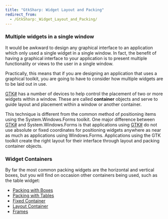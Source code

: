 ```yaml
---
title: "GtkSharp: Widget Layout and Packing"
redirect_from:
  - /GtkSharp:_Widget_Layout_and_Packing/
---
```


### Multiple widgets in a single window

It would be awkward to design any graphical interface to an application which only used a single widget in a single window. In fact, the benefit of having a graphical interface to your application is to present multiple functionality or views to the user in a single window.

Practically, this means that if you are designing an application that uses a graphical toolkit, you are going to have to consider how multiple widgets are to be laid out in use.

[GTK\#](/docs/gui/gtksharp/) has a number of devices to help control the placement of two or more widgets within a window. These are called **container** objects and serve to guide layout and placement within a window or another container.

This technique is different from the common method of positioning items using the System.Windows.Forms toolkit. One major difference between [GTK\#](/docs/gui/gtksharp/) and System.Windows.Forms is that applications using [GTK\#](/docs/gui/gtksharp/) do not use absolute or fixed coordinates for positioning widgets anywhere as near as much as applications using Windows.Forms. Applications using the GTK toolkit create the right layout for their interface through layout and packing container objects.

### Widget Containers

By far the most common packing widgets are the horizontal and vertical boxes, but you will find on occasion other containers being used, such as the table widget:

-   [Packing with Boxes](/docs/gui/gtksharp/widgets/packing-with-boxes/)
-   [Packing with Tables](/docs/gui/gtksharp/widgets/packing-with-tables/)
-   [Fixed Container](/docs/gui/gtksharp/widgets/fixed-container/)
-   [Layout Container](/docs/gui/gtksharp/widgets/layout-container/)
-   [Frames](/docs/gui/gtksharp/widgets/frames/)


